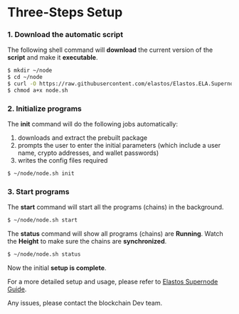 # Three-Steps Setup

### 1. Download the automatic script

The following shell command will **download** the current version of the **script** and make it **executable**.

```bash
$ mkdir ~/node
$ cd ~/node
$ curl -O https://raw.githubusercontent.com/elastos/Elastos.ELA.Supernode/master/build/skeleton/node.sh
$ chmod a+x node.sh
```

### 2. Initialize programs

The **init** command will do the following jobs automatically:

1. downloads and extract the prebuilt package
2. prompts the user to enter the initial parameters (which include a user name, crypto addresses, and wallet passwords)
3. writes the config files required

```bash
$ ~/node/node.sh init
```

### 3. Start programs

The **start** command will start all the programs (chains) in the background.

```bash
$ ~/node/node.sh start
```

The **status** command will show all programs (chains) are **Running**. Watch the **Height** to make sure the chains are **synchronized**.

```bash
$ ~/node/node.sh status
```

Now the initial **setup is complete**.

For a more detailed setup and usage, please refer to [Elastos Supernode Guide](step-by-step-setup/).

Any issues, please contact the blockchain Dev team.
